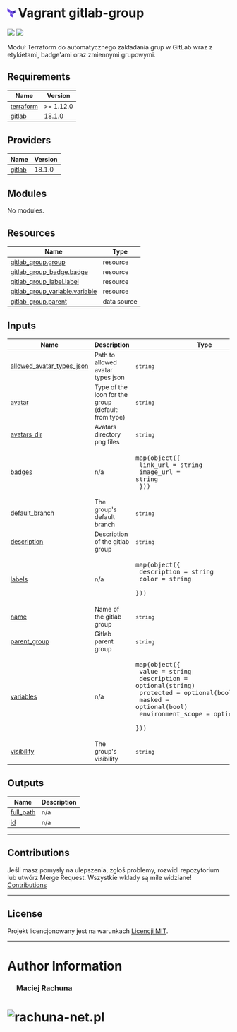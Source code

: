 # <img src=".gitlab/avatar.png" alt="vagrant" height="20"/> Vagrant gitlab-group

[![](https://gitlab.com/pl.rachuna-net/infrastructure/terraform/modules/gitlab-group/-/badges/release.svg)](https://gitlab.com/pl.rachuna-net/infrastructure/terraform/modules/gitlab-group/-/releases)
[![](https://gitlab.com/pl.rachuna-net/infrastructure/terraform/modules/gitlab-group/badges/main/pipeline.svg)](https://gitlab.com/pl.rachuna-net/infrastructure/terraform/modules/gitlab-group/-/commits/main)

Moduł Terraform do automatycznego zakładania grup w GitLab wraz z etykietami, badge'ami oraz zmiennymi grupowymi.

<!-- BEGIN_TF_DOCS -->
## Requirements

| Name | Version |
|------|---------|
| <a name="requirement_terraform"></a> [terraform](#requirement\_terraform) | >= 1.12.0 |
| <a name="requirement_gitlab"></a> [gitlab](#requirement\_gitlab) | 18.1.0 |

## Providers

| Name | Version |
|------|---------|
| <a name="provider_gitlab"></a> [gitlab](#provider\_gitlab) | 18.1.0 |

## Modules

No modules.

## Resources

| Name | Type |
|------|------|
| [gitlab_group.group](https://registry.terraform.io/providers/gitlabhq/gitlab/18.1.0/docs/resources/group) | resource |
| [gitlab_group_badge.badge](https://registry.terraform.io/providers/gitlabhq/gitlab/18.1.0/docs/resources/group_badge) | resource |
| [gitlab_group_label.label](https://registry.terraform.io/providers/gitlabhq/gitlab/18.1.0/docs/resources/group_label) | resource |
| [gitlab_group_variable.variable](https://registry.terraform.io/providers/gitlabhq/gitlab/18.1.0/docs/resources/group_variable) | resource |
| [gitlab_group.parent](https://registry.terraform.io/providers/gitlabhq/gitlab/18.1.0/docs/data-sources/group) | data source |

## Inputs

| Name | Description | Type | Default | Required |
|------|-------------|------|---------|:--------:|
| <a name="input_allowed_avatar_types_json"></a> [allowed\_avatar\_types\_json](#input\_allowed\_avatar\_types\_json) | Path to allowed avatar types json | `string` | `""` | no |
| <a name="input_avatar"></a> [avatar](#input\_avatar) | Type of the icon for the group (default: from type) | `string` | `""` | no |
| <a name="input_avatars_dir"></a> [avatars\_dir](#input\_avatars\_dir) | Avatars directory png files | `string` | `""` | no |
| <a name="input_badges"></a> [badges](#input\_badges) | n/a | <pre>map(object({<br/>    link_url  = string<br/>    image_url = string<br/>  }))</pre> | `{}` | no |
| <a name="input_default_branch"></a> [default\_branch](#input\_default\_branch) | The group's default branch | `string` | `"main"` | no |
| <a name="input_description"></a> [description](#input\_description) | Description of the gitlab group | `string` | n/a | yes |
| <a name="input_labels"></a> [labels](#input\_labels) | n/a | <pre>map(object({<br/>    description = string<br/>    color       = string<br/>  }))</pre> | `{}` | no |
| <a name="input_name"></a> [name](#input\_name) | Name of the gitlab group | `string` | n/a | yes |
| <a name="input_parent_group"></a> [parent\_group](#input\_parent\_group) | Gitlab parent group | `string` | n/a | yes |
| <a name="input_variables"></a> [variables](#input\_variables) | n/a | <pre>map(object({<br/>    value             = string<br/>    description       = optional(string)<br/>    protected         = optional(bool)<br/>    masked            = optional(bool)<br/>    environment_scope = optional(string)<br/>  }))</pre> | `{}` | no |
| <a name="input_visibility"></a> [visibility](#input\_visibility) | The group's visibility | `string` | `"private"` | no |

## Outputs

| Name | Description |
|------|-------------|
| <a name="output_full_path"></a> [full\_path](#output\_full\_path) | n/a |
| <a name="output_id"></a> [id](#output\_id) | n/a |
<!-- END_TF_DOCS -->

---
## Contributions
Jeśli masz pomysły na ulepszenia, zgłoś problemy, rozwidl repozytorium lub utwórz Merge Request. Wszystkie wkłady są mile widziane!
[Contributions](CONTRIBUTING.md)

---
## License
Projekt licencjonowany jest na warunkach [Licencji MIT](LICENSE).

---
# Author Information
### &emsp; Maciej Rachuna
# <img src="https://gitlab.com/pl.rachuna-net/gitlab-profile/-/raw/main/assets/logo/website_logo_transparent_background.png" alt="rachuna-net.pl" height="100"/>

